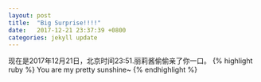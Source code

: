 ```yaml
---
layout: post
title:  "Big Surprise!!!!"
date:   2017-12-21 23:37:39 +0800
categories: jekyll update
---
```

现在是2017年12月21日，北京时间23:51.丽莉酱偷偷亲了你一口。
{% highlight ruby %}
You are my pretty sunshine~
{% endhighlight %}

